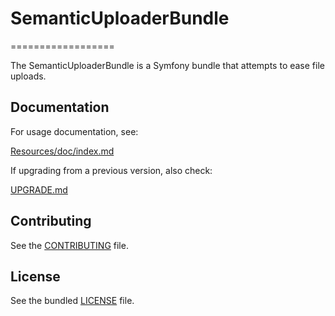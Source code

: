 # SemanticUploaderBundle
==================

The SemanticUploaderBundle is a Symfony bundle that attempts to ease file
uploads.

## Documentation

For usage documentation, see:

[Resources/doc/index.md](https://github.com/semantic-project/SemanticUploaderBundle/blob/master/Resources/doc/index.md)

If upgrading from a previous version, also check:

[UPGRADE.md](https://github.com/semantic-project/SemanticUploaderBundle/blob/master/UPGRADE.md)

## Contributing

See the [CONTRIBUTING](https://github.com/semantic-project/SemanticUploaderBundle/blob/master/CONTRIBUTING.md) file.

## License

See the bundled [LICENSE](https://github.com/semantic-project/SemanticUploaderBundle/blob/master/Resources/meta/LICENSE) file.